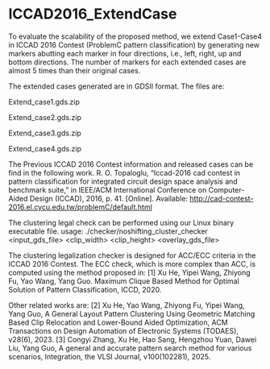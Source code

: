 # ICCAD2016_ExtendCase
To evaluate the scalability of the proposed method, we extend Case1-Case4 in ICCAD 2016 Contest (ProblemC pattern classification) by generating new markers abutting each marker in four directions, i.e., left, right, up and bottom directions. 
The number of markers for each extended cases are almost 5 times than their original cases. 

The extended cases generated are in GDSII format. The files are:

Extend_case1.gds.zip

Extend_case2.gds.zip

Extend_case3.gds.zip

Extend_case4.gds.zip

The Previous ICCAD 2016 Contest information and released cases can be find in the following work.
R. O. Topaloglu, “Iccad-2016 cad contest in pattern classification for integrated circuit design space analysis and benchmark suite,” in IEEE/ACM International Conference on Computer-Aided Design (ICCAD), 2016, p. 41. 
[Online]. Available: http://cad-contest-2016.el.cycu.edu.tw/problemC/default.html

The clustering legal check can be performed using our Linux binary executable file.
usage: ./checker/noshifting_cluster_checker <input_gds_file> <clip_width> <clip_height> <ECC constrain_number> <ACC constrain_number> <overlay_gds_file>

The clustering legalization checker is designed for ACC/ECC criteria in the ICCAD 2016 Contest. The ECC check, which is more complex than ACC, is computed using the method proposed in:
[1] Xu He, Yipei Wang, Zhiyong Fu, Yao Wang, Yang Guo. Maximum Clique Based Method for Optimal Solution of Pattern Classification, ICCD, 2020.

Other related works are:
[2] Xu He, Yao Wang, Zhiyong Fu, Yipei Wang, Yang Guo, A General Layout Pattern Clustering Using Geometric Matching Based Clip Relocation and Lower-Bound Aided Optimization, ACM Transactions on Design Automation of Electronic Systems (TODAES), v28(6), 2023.
[3] Congyi Zhang, Xu He, Hao Sang, Hengzhou Yuan, Dawei Liu, Yang Guo, A general and accurate pattern search method for various scenarios, Integration, the VLSI Journal, v100(102281), 2025.

